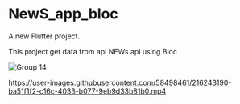 # NewS_app_bloc

A new Flutter project.



This project get data from api NEWs api using Bloc

![Group 14](https://user-images.githubusercontent.com/58498461/216411306-744ae631-ce3c-48a5-b6ac-fd6f06a775e1.png)


https://user-images.githubusercontent.com/58498461/216243190-ba51f1f2-c16c-4033-b077-9eb9d33b81b0.mp4


